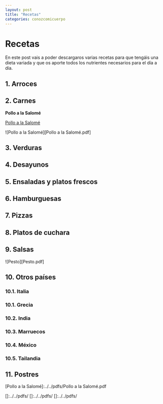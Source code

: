 ```yaml
---
layout: post
title: "Recetas"
categories: conozcomicuerpo
---
```


# Recetas

En este post vais a poder descargaros varias recetas para que tengáis una dieta variada y que os aporte todos los nutrientes necesarios para el día a día.

## 1. Arroces

## 2. Carnes

**Pollo a la Salomé**

[Pollo a la Salomé](https://danieledufis.github.io/pdfs/Pollo%20a%20la%20Salome%CC%81.pdf)

![Pollo a la Salomé][Pollo a la Salomé.pdf]


## 3. Verduras

## 4. Desayunos

## 5. Ensaladas y platos frescos

## 6. Hamburguesas

## 7. Pizzas

## 8. Platos de cuchara

## 9. Salsas

![Pesto][Pesto.pdf]

## 10. Otros países

###  10.1. Italia

###  10.1. Grecia

###  10.2. India

###  10.3. Marruecos

###  10.4. México

###  10.5. Tailandia

## 11. Postres







[Pollo a la Salomé]:../../pdfs/Pollo a la Salomé.pdf

[Pesto]:../../pdfs/Pesto.pdf
[]:../../pdfs/
[]:../../pdfs/
[]:../../pdfs/
